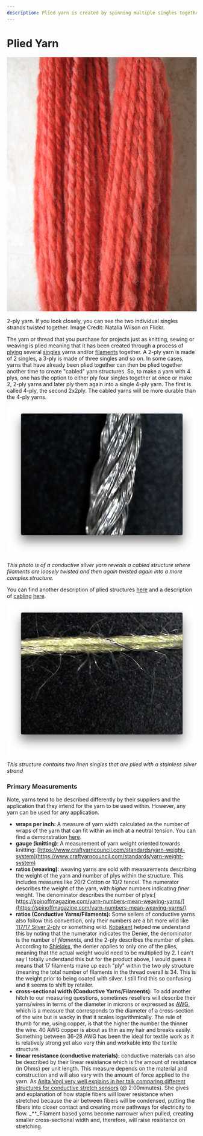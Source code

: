 ```yaml
---
description: Plied yarn is created by spinning multiple singles together.
---
```


# Plied Yarn

![](../.gitbook/assets/1516150719_9b653cf1e3_k.jpg)

2-ply yarn. If you look closely, you can see the two individual singles strands twisted together. Image Credit: Natalia Wilson on Flickr.

The yarn or thread that you purchase for projects just as knitting, sewing or weaving is plied meaning that it has been created through a process of [plying](../process/plying/) several [singles](singles.md) yarns and/or [filaments](filament.md) together. A 2-ply yarn is made of 2 singles, a 3-ply is made of three singles and so on. In some cases, yarns that have already been plied together can then be plied together another time to create "cabled" yarn structures. So, to make a yarn with 4 plys, one has the option to either ply four singles together at once or make 2, 2-ply yarns and later ply them again into a single 4-ply yarn. The first is called 4-ply, the second 2x2ply. The cabled yarns will be more durable than the 4-ply yarns.

![](../.gitbook/assets/screen-shot-2020-07-23-at-5.12.34-pm.png)

_This photo is of a conductive silver yarn reveals a cabled structure where filaments are loosely twisted and then again twisted again into a more complex structure._

You can find another description of plied structures [here](https://www.thesprucecrafts.com/what-is-plied-yarn-2116148#:~:text=Plies%20are%20the%20individual%20strands,doesn%27t%20make%20much%20sense.) and a description of [cabling](https://knitty.com/ISSUEdf10/KSFEATdf10glossary.php) [here](https://knitty.com/ISSUEdf10/KSFEATdf10glossary.php).

![](../.gitbook/assets/screen-shot-2020-07-23-at-5.09.48-pm%20%281%29.png)

_This structure contains two linen singles that are plied with a stainless silver strand_

### **Primary Measurements**

Note, yarns tend to be described differently by their suppliers and the application that they intend for the yarn to be used within. However, any yarn can be used for any application.

* **wraps per inch:** A measure of yarn width calculated as the number of wraps of the yarn that can fit within an inch at a neutral tension. You can find a demonstration [here](https://www.youtube.com/watch?v=G4MuKCCNoCk).
* **gauge \(knitting\)**: A measurement of yarn weight oriented towards knitting: [https://www.craftyarncouncil.com/standards/yarn-weight-system](https://www.craftyarncouncil.com/standards/yarn-weight-system)
* **ratios \(weaving\)**: weaving yarns are sold with measurements describing the weight of the yarn and number of plys within the structure. This includes measures like 20/2 Cotton or 10/2 tencel. The numerator describes the weight of the yarn, with _higher_ numbers indicating _finer_ weight. The denominator describes the number of plys:[ https://spinoffmagazine.com/yarn-numbers-mean-weaving-yarns/](https://spinoffmagazine.com/yarn-numbers-mean-weaving-yarns/)
* **ratios \(Conductive Yarns/Filaments\):** Some sellers of conductive yarns also follow this convention, only their numbers are a bit more wild like [117/17 Silver 2-ply](https://www.shieldextrading.net/products/yarns-threads/) or something wild. [Kobakant](https://www.kobakant.at/DIY/?p=379) helped me understand this by noting that the numerator indicates the Denier, the denominator is the number of _filaments_, and the 2-ply describes the number of plies. According to [Shieldex](https://www.shieldextrading.net/products/yarns-threads/), the denier applies to only one of the plies, meaning that the actual weight would need to be multiplied by 2.  I can't say I totally understand this but for the product above, I would guess it means that 17 filaments make up each "ply" within the two ply structure \(meaning the total number of filaments in the thread overall is 34. This is the weight prior to being coated with silver.  I still find this so confusing and it seems to shift by retailer. 
* **cross-sectional width \(Conductive Yarns/Filaments\):** To add another hitch to our measuring questions, sometimes resellers will describe their yarns/wires in terms of the diameter in microns or expressed as [AWG](https://en.wikipedia.org/wiki/American_wire_gauge), which is a measure that corresponds to the diameter of a cross-section of the wire but is wacky in that it scales logarithmically. The rule of thumb for me, using copper, is that the higher the number the thinner the wire. 40 AWG copper is about as thin as my hair and breaks easily. Something between 36-28 AWG has been the ideal for textile work as it is relatively strong yet also very thin and workable into the textile structure.
* **linear resistance \(conductive materials\):** conductive materials can also be described by their linear resistance which is the amount of resistance \(in Ohms\) per unit length. This measure depends on the material and construction and will also vary with the amount of force applied to the yarn. As [Anita Vogl very well explains in her talk comparing different structures for conductive stretch sensors](https://www.youtube.com/watch?v=AdM6I8fYB3E) \(@ 2:00minutes\). She gives and explanation of  how staple fibers will lower resistance when stretched because the air between fibers will be condensed, putting the fibers into closer contact and creating more pathways for electricity to flow.  \__\*\*_\_Filament based yarns become narrower when pulled, creating smaller cross-sectional width and, therefore, will raise resistance on stretching. 

